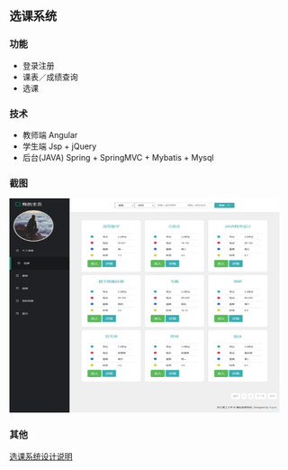 ## 选课系统

### 功能
* 登录注册
* 课表／成绩查询 
* 选课

### 技术
* 教师端 Angular
* 学生端 Jsp + jQuery
* 后台(JAVA) Spring + SpringMVC + Mybatis + Mysql

### 截图

<img width="480" height="380" src="https://github.com/hyhajnal/Course/blob/master/demo/1-2.png"/>

### 其他
[选课系统设计说明](./course.pages)

